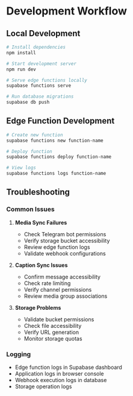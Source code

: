 # Development Workflow

## Local Development
```bash
# Install dependencies
npm install

# Start development server
npm run dev

# Serve edge functions locally
supabase functions serve

# Run database migrations
supabase db push
```

## Edge Function Development
```bash
# Create new function
supabase functions new function-name

# Deploy function
supabase functions deploy function-name

# View logs
supabase functions logs function-name
```

## Troubleshooting

### Common Issues
1. **Media Sync Failures**
   - Check Telegram bot permissions
   - Verify storage bucket accessibility
   - Review edge function logs
   - Validate webhook configurations

2. **Caption Sync Issues**
   - Confirm message accessibility
   - Check rate limiting
   - Verify channel permissions
   - Review media group associations

3. **Storage Problems**
   - Validate bucket permissions
   - Check file accessibility
   - Verify URL generation
   - Monitor storage quotas

### Logging
- Edge function logs in Supabase dashboard
- Application logs in browser console
- Webhook execution logs in database
- Storage operation logs